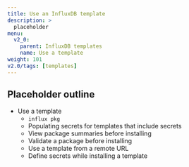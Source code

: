 ```yaml
---
title: Use an InfluxDB template
description: >
  placeholder
menu:
  v2_0:
    parent: InfluxDB templates
    name: Use a template
weight: 101
v2.0/tags: [templates]
---
```


## Placeholder outline
- Use a template
  - `influx pkg`
  - Populating secrets for templates that include secrets
  - View package summaries before installing
  - Validate a package before installing
  - Use a template from a remote URL  
  - Define secrets while installing a template
